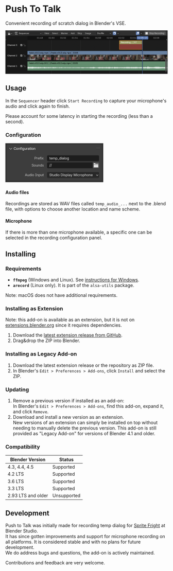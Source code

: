 # Push To Talk

Convenient recording of scratch dialog in Blender's VSE.

![Screenshot showing record button and created audio strip](docs/strip_and_button.png)

## Usage

In the `Sequencer` header click `Start Recording` to capture your microphone's audio and click again to finish.

Please account for some latency in starting the recording (less than a second).

### Configuration

<img src="docs/panel.png" alt="Recoding configuration panel UI" height="121px"/>


#### Audio files
Recordings are stored as WAV files called `temp_audio_...` next to the .blend file, with options to choose another location and name scheme.

#### Microphone
If there is more than one microphone available, a specific one can be selected in the recording configuration panel.


## Installing

### Requirements
- **`ffmpeg`** (Windows and Linux). See [instructions for Windows](https://www.geeksforgeeks.org/how-to-install-ffmpeg-on-windows/).
- **`arecord`** (Linux only). It is part of the `alsa-utils` package.

Note: macOS does not have additional requirements.


### Installing as Extension

Note: this add-on is available as an extension, but it is not on [extensions.blender.org](https://extensions.blender.org) since it requires dependencies.

1. Download the [latest extension release from GitHub](https://github.com/britalmeida/push_to_talk/releases).
2. Drag&drop the ZIP into Blender.


### Installing as Legacy Add-on

1. Download the latest extension release or the repository as ZIP file.
2. In Blender's `Edit > Preferences > Add-ons`, click `Install` and select the ZIP.

### Updating

1. Remove a previous version if installed as an add-on:  
   In Blender's `Edit > Preferences > Add-ons`, find this add-on, expand it, and click `Remove`.
2. Download and install a new version as an extension.  
   New versions of an extension can simply be installed on top without needing to manually delete the previous version.
   This add-on is still provided as "Legacy Add-on" for versions of Blender 4.1 and older.

### Compatibility

| Blender Version    | Status      |
|--------------------|-------------|
| 4.3, 4.4, 4.5      | Supported   |
| 4.2 LTS            | Supported   |
| 3.6 LTS            | Supported   |
| 3.3 LTS            | Supported   |
| 2.93 LTS and older | Unsupported |


## Development

Push to Talk was initially made for recording temp dialog for [Sprite Fright](https://studio.blender.org/projects/sprite-fright/) at Blender Studio.  
It has since gotten improvements and support for microphone recording on all platforms.
It is considered stable and with no plans for future development.  
We do address bugs and questions, the add-on is actively maintained.

Contributions and feedback are very welcome.
